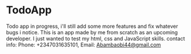 # TodoApp
Todo app in progress, i'll still add some more features and fix whatever bugs i notice. 
This is an app made by me from scratch as an upcoming developer.
I just wanted to test my html, css and JavaScript skills.
contact info: Phone: +2347031635101, Email: Abambaobi44@gmail.com
